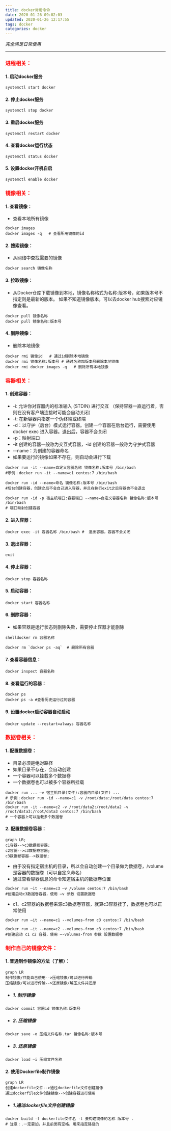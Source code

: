 ```yaml
---
title: docker常用命令
date: 2020-01-26 09:02:03
updated: 2020-01-26 12:17:55
tags: docker
categories: docker
---
```


 *完全满足日常使用*

<!-- more -->

---



### <font color=red>进程相关：</font>


#### 1. 启动docker服务

```shell
systemctl start docker
```

#### 2. 停止docker服务

```shell
systemctl stop docker
```

#### 3. 重启docker服务

```shell
systemctl restart docker
```

#### 4. 查看docker运行状态

```shell
systemctl status docker
```

#### 5. 设置docker开机自启

```shell
systemctl enable docker
```
### <font color=red>镜像相关：</font>

#### 1. 查看镜像：
- 查看本地所有镜像

```shell
docker images
docker images -q   # 查看所用镜像的id
```

#### 2. 搜索镜像：
- 从网络中查找需要的镜像

```shell
docker search 镜像名称
```

#### 3. 拉取镜像：
- 从Docker仓库下载镜像到本地，镜像名称格式为名称:版本号，如果版本号不指定则是最新的版本。
如果不知道镜像版本，可以去docker hub搜索对应镜像查看。

```shell
docker pull 镜像名称
docker pull 镜像名称:版本号
```

#### 4. 删除镜像：
- 删除本地镜像

```shell
docker rmi 镜像id   # 通过id删除本地镜像
docker rmi 镜像名称:版本号 # 通过名称加版本号删除本地镜像
docker rmi docker images -q   # 删除所有本地镜像
```
### <font color=red>容器相关：</font>

#### 1. 创建容器：
- -i: 允许你对容器内的标准输入 (STDIN) 进行交互
 （保持容器一直运行着，否则在没有客户端连接时可能会自动关闭）
- -t: 在新容器内指定一个伪终端或终端
- -d：以守护（后台）模式运行容器。创建一个容器在后台运行，需要使用docker exec 进入容器。退出后，容器不会关闭
- -p：映射端口
- -it 创建的容器一般称为交互式容器，-id 创建的容器一般称为守护式容器
- --name：为创建的容器命名
- 如果要运行的镜像如果不存在，则自动会进行下载

```shell
docker run -it --name=自定义容器名称 镜像名称:版本号 /bin/bash 
#示例：docker run -it --name=c1 centos:7 /bin/bash

docker run -id --name=命名 镜像名称:版本号 /bin/bash 
#后台创建容器，创建之后不会自己进入容器，并且在执行exit之后容器也不会退出
```

```shell
docker run -id -p 宿主机端口:容器端口 --name=自定义容器名称 镜像名称:版本号 /bin/bash 
# 端口映射创建容器
```


#### 2. 进入容器：

```shell
docker exec -it 容器名称 /bin/bash #  退出容器，容器不会关闭
```
#### 3. 退出容器：

```shell
exit
```

#### 4. 停止容器：

```shell
docker stop 容器名称
```

#### 5. 启动容器：

```shell
docker start 容器名称
```

#### 6. 删除容器：
- 如果容器是运行状态则删除失败，需要停止容器才能删除

```shell
shelldocker rm 容器名称

```

```shell
docker rm `docker ps -aq`  # 删除所有容器
```


#### 7. 查看容器信息：

```shell
docker inspect 容器名称
```
#### 8. 查看运行的容器：

```shell
docker ps
docker ps -a #查看历史运行过的容器
```
#### 9. 设置docker启动容器自动启动

```shell
docker update --restart=always 容器名称
```

### <font color=red>数据卷相关：</font>

#### 1. 配置数据卷：
- 目录必须是绝对路径
- 如果目录不存在，会自动创建
- 一个容器可以挂载多个数据卷
- 一个数据卷也可以被多个容器所挂载

```shell
docker run ... –v 宿主机目录(文件):容器内目录(文件) ... 
# 示例：docker run -id --name=c1 -v /root/data:/root/data centos:7 /bin/bash
docker run -it --name=c2 -v /root/data2:/root/data2 -v /root/data3:/root/data3 centos:7 /bin/bash
# 一个容器上可以挂载多个数据卷
```

#### 2. 配置数据卷容器：

```mermaid
graph LR;
c1容器-->c3数据卷容器;
c2容器-->c3数据卷容器;
c3数据卷容器-->数据卷;
```

- 由于没有指定宿主机的目录，所以会自动创建一个目录做为数据卷，/volume是容器的数据卷（可以自定义命名）
- 通过查看容器信息的命令知道宿主机的数据卷位置

```shell
docker run –it --name=c3 –v /volume centos:7 /bin/bash 
#创建启动c3数据卷容器，使用 –v 参数 设置数据卷
```
- c1、c2容器的数据卷来源c3数据卷容器，就算c3容器挂了，数据卷也可以正常使用

```shell
docker run –it --name=c1 --volumes-from c3 centos:7 /bin/bash
```
```shell
docker run –it --name=c2 --volumes-from c3 centos:7 /bin/bash  
#创建启动 c1 c2 容器，使用 –-volumes-from 参数 设置数据卷
```

### <font color=red>制作自己的镜像文件：</font>

#### 1. 普通制作镜像的方法（了解）：

```mermaid
graph LR
制作镜像/只能自己使用-->压缩镜像/可以进行传输
压缩镜像/可以进行传输-->还原镜像/解压文件并还原
```

- ##### 1. 制作镜像

```shell
docker commit 容器id 镜像名称:版本号
```

- ##### 2. 压缩镜像

```shell
docker save -o 压缩文件名称.tar 镜像名称:版本号
```

- ##### 3. 还原镜像

```shell
docker load –i 压缩文件名称
```
#### 2. 使用Dockerfile制作镜像

```mermaid
graph LR
创建dockerfile文件-->通过dockerfile文件创建镜像
通过dockerfile文件创建镜像-->创建容器进行使用
```
-  ##### 1.通过dockerfile文件创建镜像

```shell
docker build -f dockerfile文件名 -t 要构建镜像的名称 版本号 .
# 注意：.一定要加，并且前面有空格，用来指定路径的
```


